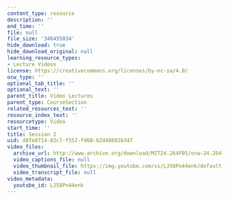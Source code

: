 ```yaml
---
content_type: resource
description: ''
end_time: ''
file: null
file_size: '346455034'
hide_download: true
hide_download_original: null
learning_resource_types:
- Lecture Videos
license: https://creativecommons.org/licenses/by-nc-sa/4.0/
ocw_type: ''
optional_tab_title: ''
optional_text: ''
parent_title: Video Lectures
parent_type: CourseSection
related_resources_text: ''
resource_index_text: ''
resourcetype: Video
start_time: ''
title: Session 2
uid: d8fe8714-82c7-f552-fd68-b2d48602b347
video_files:
  archive_url: http://www.archive.org/download/MIT24.264F05/ocw-24.264-12dec2005-220k.mp4
  video_captions_file: null
  video_thumbnail_file: https://img.youtube.com/vi/LJ58Pn44enk/default.jpg
  video_transcript_file: null
video_metadata:
  youtube_id: LJ58Pn44enk
---
```

